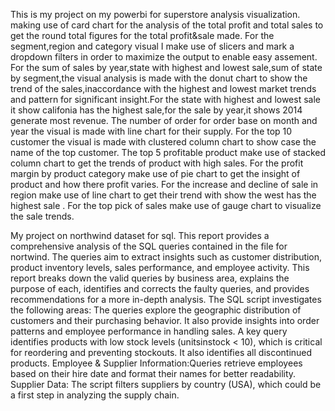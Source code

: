 This is my project on my powerbi for superstore analysis visualization.
making use of card chart for the analysis of the total profit and total sales to get the round total figures for the total profit&sale made.
For the segment,region and category visual I make use of slicers and mark a dropdown filters in order to maximize the output to enable easy assement.
For the sum of sales by year,state with highest and lowest sale,sum of state by segment,the visual analysis is made with the donut chart to show the trend of the sales,inaccordance with the highest and lowest market trends and pattern for significant insight.For the state with highest and lowest sale it show califonia has the highest sale,for the sale by year,it shows 2014 generate most revenue.
The number of order for order base on month and year the visual is made with line chart for their supply.
For the top 10 customer the visual is made with clustered column chart to show case the name  of the top customer.
The top 5 profitable product make use of stacked column chart to get the trends of product with high sales.
For the profit margin by product category make use of pie chart to get the insight of  product  and  how there profit varies.
For the increase and decline of sale in region make use of line chart to get their trend with show the west has the highest sale .
For the top pick of sales make use of gauge chart to visualize the sale trends.

My project on northwind dataset for sql.
This report provides a comprehensive analysis of the SQL queries contained in the file for nortwind.
The queries aim to extract insights such as customer distribution, product inventory levels, sales performance, and employee activity. This report breaks down the valid queries by business area, explains the purpose of each, identifies and corrects the faulty queries, and provides recommendations for a more in-depth analysis.
The SQL script investigates the following areas:
The queries explore the geographic distribution of customers and their purchasing behavior.
It also provide insights into order patterns and employee performance in handling sales.
A key query identifies products with low stock levels (unitsinstock < 10), which is critical for reordering and preventing stockouts. It also identifies all discontinued products.
Employee & Supplier Information:Queries retrieve employees based on their hire date and format their names for better readability.
Supplier Data: The script filters suppliers by country (USA), which could be a first step in analyzing the supply chain. 
